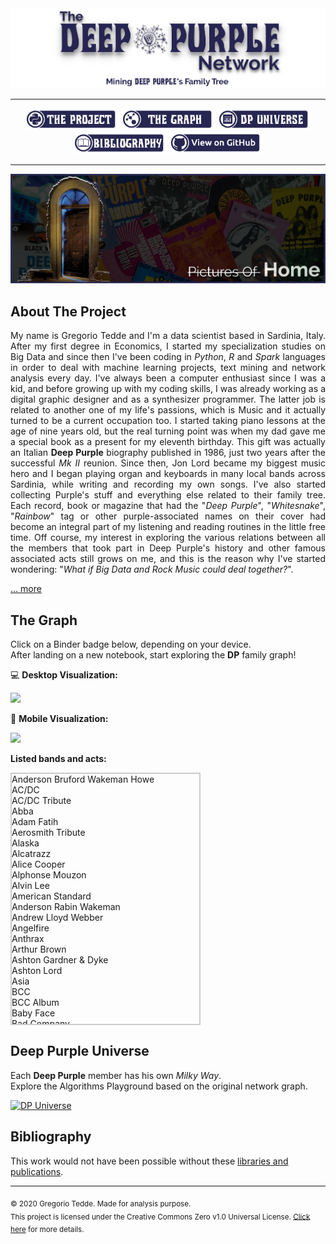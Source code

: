 <div align="center"><a href="https://greggtdd.github.io/DeepPurpleNetwork/"><img src="https://raw.githubusercontent.com/greggtdd/DeepPurpleNetwork/master/docs/site_images/dpnetwork_banner.png"></a></div>

___

<div align="center"><a href="https://greggtdd.github.io/DeepPurpleNetwork/pages/project"><img src="https://raw.githubusercontent.com/greggtdd/DeepPurpleNetwork/master/docs/site_images/button_proj.png"  width="150" height="35"></a> <a href="https://greggtdd.github.io/DeepPurpleNetwork/pages/graph"><img src="https://raw.githubusercontent.com/greggtdd/DeepPurpleNetwork/master/docs/site_images/button_graph.png"  width="150" height="35"></a> <a href="https://greggtdd.github.io/DeepPurpleNetwork/pages/dp_universe"><img src="https://raw.githubusercontent.com/greggtdd/DeepPurpleNetwork/master/docs/site_images/button_univ.png"  width="150" height="35"></a> <a href="https://greggtdd.github.io/DeepPurpleNetwork/pages/bibliography"><img src="https://raw.githubusercontent.com/greggtdd/DeepPurpleNetwork/master/docs/site_images/button_biblio.png"  width="150" height="35"></a> <a href="https://github.com/greggtdd/DeepPurpleNetwork" target="_blank"><img src="https://raw.githubusercontent.com/greggtdd/DeepPurpleNetwork/master/docs/site_images/button_git.png"  width="150" height="35"></a></div>

___

![The Deep Purple Network Project](https://github.com/greggtdd/DeepPurpleNetwork/blob/master/docs/site_images/dpnetwork_home.jpg?raw=true)

## About The Project

<div style="text-align: justify">My name is Gregorio Tedde and I'm a data scientist based in Sardinia, Italy. After my first degree in Economics, I started my specialization studies on Big Data and since then I've been coding in <em>Python</em>, <em>R</em> and <em>Spark</em> languages in order to deal with machine learning projects, text mining and network analysis every day. I've always been a computer enthusiast since I was a kid, and before growing up with my coding skills, I was already working as a digital graphic designer and as a synthesizer programmer. The latter job is related to another one of my life's passions, which is Music and it actually turned to be a current occupation too. I started taking piano lessons at the age of nine years old, but the real turning point was when my dad gave me a special book as a present for my eleventh birthday. This gift was actually an Italian <b>Deep Purple</b> biography published in 1986, just two years after the successful <em>Mk II</em> reunion. Since then, Jon Lord became my biggest music hero and I began playing organ and keyboards in many local bands across Sardinia, while writing and recording my own songs. I've also started collecting Purple's stuff and everything else related to their family tree. Each record, book or magazine that had the "<em>Deep Purple</em>", "<em>Whitesnake</em>", "<em>Rainbow</em>" tag or other purple-associated names on their cover had become an integral part of my listening and reading routines in the little free time. Off course, my interest in exploring the various relations between all the members that took part in Deep Purple's history and other famous associated acts still grows on me, and this is the reason why I've started wondering: "<em>What if Big Data and Rock Music could deal together?</em>".</div>


[... more](https://greggtdd.github.io/DeepPurpleNetwork/pages/project)


## The Graph
Click on a Binder badge below, depending on your device.<br>
After landing on a new notebook, start exploring the **DP** family graph!

💻 **Desktop Visualization:**

<a href="https://mybinder.org/v2/gh/greggtdd/DeepPurpleNetwork/master?urlpath=%2Fapps%2FDPNetworkDesktopApp.ipynb%3Fappmode_scroll%3D0" target="_blank"><img src="https://mybinder.org/badge_logo.svg"></a>


📱 **Mobile Visualization:**

<a href="https://mybinder.org/v2/gh/greggtdd/DeepPurpleNetwork/master?urlpath=%2Fapps%2FDPNetworkMobileApp.ipynb%3Fappmode_scroll%3D0" target="_blank"><img src="https://mybinder.org/badge_logo.svg"></a>

**Listed bands and acts:**
<div align="left">
<head>
<style>
 .container { border:2px solid #ccc; width:300px; height: 400px; overflow-y: scroll; }
</style>
</head>
<div class="container">
<div id="bands_list">
    Anderson Bruford Wakeman Howe<br>
    AC/DC<br>
    AC/DC Tribute<br>
    Abba<br>
    Adam Fatih<br>
    Aerosmith Tribute<br>
    Alaska<br>
    Alcatrazz<br>
    Alice Cooper<br>
    Alphonse Mouzon<br>
    Alvin Lee<br>
    American Standard<br>
    Anderson Rabin Wakeman<br>
    Andrew Lloyd Webber<br>
    Angelfire<br>
    Anthrax<br>
    Arthur Brown<br>
    Ashton Gardner & Dyke<br>
    Ashton Lord<br>
    Asia<br>
    BCC<br>
    BCC Album<br>
    Baby Face<br>
    Bad Company<br>
    Bad Company Album<br>
    Bedlam<br>
    Bernhard Welz<br>
    Bernie Marsden<br>
    Big Bertha<br>
    Billie Davis<br>
    Billy Cobham<br>
    Billy Joel<br>
    Black Label Society<br>
    Black Oak Arkansas<br>
    Black Sabbath<br>
    Black Sabbath Album<br>
    Blackmore's Night<br>
    Blessings<br>
    Blood Sweat & Tears<br>
    Blues Incorporated<br>
    Bob Dylan<br>
    Bogus Deep Purple<br>
    Bon Jovi<br>
    Boys Club<br>
    Boz Burrell<br>
    Brazen Abbot<br>
    Brian May<br>
    Bruce Dickinson<br>
    Buddy Britten & The Regents<br>
    California Breed<br>
    Captain Beyond<br>
    Chicago<br>
    Chickenfoot<br>
    Cinderella<br>
    Cofee Bar<br>
    Colusseum<br>
    Coverdale Page<br>
    Cozy Powell<br>
    Cream<br>
    Curtiss Maldoon<br>
    Cyrano And The Bergeracs<br>
    DVC<br>
    Damn Yankees<br>
    David Gilmour<br>
    David Lee Roth<br>
    Deep Purple<br>
    Def Leppard<br>
    Delta Five<br>
    Denny And The Triumphs<br>
    Denver Mule<br>
    Desperado<br>
    Device<br>
    Die Geyers<br>
    Dire Straits<br>
    Dixie Dregs<br>
    Dokken<br>
    Don Airey<br>
    Dr. John<br>
    Dream Theater<br>
    Dream Theater Album<br>
    E-Think<br>
    ELO<br>
    ELP<br>
    ELP Album<br>
    Earth Wind & Fire<br>
    Eddie Hardin<br>
    Eddie Harris<br>
    Ekseption<br>
    Electric Elves<br>
    Elf<br>
    Empire<br>
    Energy<br>
    Episode Six<br>
    Eric Clapton<br>
    Espen Lid<br>
    Europe<br>
    Fandango<br>
    Finders Keepers<br>
    Fleetwood Mac<br>
    Flying Colors<br>
    Flying Fox<br>
    Foreigner<br>
    Foreigner Album<br>
    Free<br>
    G3<br>
    GMT<br>
    Garth Rockett<br>
    Gary Moore<br>
    Genesis<br>
    George Harrison<br>
    Gillan<br>
    Gillan Glover<br>
    Giuffria<br>
    Glenn Hughes<br>
    Glenn Tipton<br>
    Gotthard<br>
    Gov't Mule<br>
    Graham Bonnet<br>
    Green Bullfrog<br>
    Greg Lake<br>
    Guns N' Roses<br>
    Hardin York<br>
    Harlot<br>
    Harvest<br>
    Heinz Burt<br>
    Hollywood Monsters<br>
    Hughes Downes<br>
    Hughes Iommi<br>
    Hughes Thrall<br>
    Hughes Turner Project<br>
    Ian Gillan<br>
    Ian Gillan Band<br>
    Iron Maiden<br>
    Jack Bruce<br>
    Jack Green<br>
    James Gang<br>
    Jan Holdeborg<br>
    Jeff Beck<br>
    Jeff Scott Soto<br>
    Jethro Tull<br>
    Jethro Tull Album<br>
    Jim Capaldi<br>
    Joe Bonamassa<br>
    Joe Lynn Turner<br>
    Joe Meek<br>
    Joe Satriani<br>
    Joe Walsh<br>
    John Mayall<br>
    Johnny Kidd And The Pirates<br>
    Jon Lord<br>
    Jon Lord Blues Project<br>
    Jordan Rudess<br>
    Journey<br>
    Judas Priest<br>
    Kansas<br>
    Keith Emerson<br>
    King Crimsom<br>
    Kings Of Chaos<br>
    Kiss<br>
    LA Guns<br>
    LMR<br>
    Led Zeppelin<br>
    Legend Voices Of Rock<br>
    Liquid Tension Experiment<br>
    Living Colour<br>
    Living Loud<br>
    Lynch Mob<br>
    Lynyrd Skynyrd<br>
    M3<br>
    MGM<br>
    Maggie Bell<br>
    Mahavishnu Orchestra<br>
    Mandrake Root<br>
    Mandred Mann<br>
    Manfred Mann<br>
    Marco Minnemann<br>
    Marsha Hunt<br>
    Masterplan<br>
    Meat Loaf<br>
    Megadeth<br>
    Metallica<br>
    Michael Bolton<br>
    Michael Jackson<br>
    Michael Men<br>
    Michael Schenker Group<br>
    Mick Jagger<br>
    Moody Blues<br>
    Moody Marsden<br>
    Moonstone Project<br>
    Mother's Army<br>
    Motörhead<br>
    Moxy<br>
    Mr. Big<br>
    Mötley Crüe<br>
    Nazareth<br>
    Nick Simper<br>
    Night Ranger<br>
    Olympic Rock & Blues Circus<br>
    Opeth<br>
    Over The Rainbow<br>
    Ozzy Osbourne<br>
    Ozzy Osbourne Tribute<br>
    PSMS<br>
    Page Plant<br>
    Paice Ashton Lord<br>
    Pat Boone<br>
    Pat Travers<br>
    Patch Of Blue<br>
    Paul Gilbert<br>
    Paul McCartney<br>
    Pete York<br>
    Peter Green<br>
    Phenomena<br>
    Phil Collins<br>
    Pink Floyd<br>
    Planet X<br>
    Poison<br>
    Popzarocca<br>
    Pretty Maids<br>
    Pride & Glory<br>
    Procol Harum<br>
    Quatermass<br>
    Queen<br>
    Quiet Riot<br>
    Quite Melon<br>
    RHCP<br>
    Rage Against The Machine<br>
    Rainbow<br>
    Randy Pie<br>
    Ratt<br>
    Repo Depo<br>
    Richie Kotzen<br>
    Rick Wakeman<br>
    Ringo Starr<br>
    Riot<br>
    River's Invitation<br>
    Robert Plant<br>
    Rock Aid Armenia<br>
    Rock Ensemble II<br>
    Rod Stewart<br>
    Roger Glover<br>
    Ronnie James Dio<br>
    Ronnie Jones<br>
    Rory Gallagher<br>
    Rosco Gordon<br>
    Roundabout<br>
    Roxy Music<br>
    Rudess Morgenstein<br>
    Rupert Hine<br>
    Rush<br>
    Rush Album<br>
    Saint Valentine's Day Massacre<br>
    Samson<br>
    Santa Barbara Machine Head<br>
    Santana<br>
    Saxon<br>
    Schon Hammer<br>
    Scorpions<br>
    Screaming Lord Sutch<br>
    Sebastian Bach<br>
    Sharon Isbin<br>
    Simon Raven Cult<br>
    Skid Row<br>
    Skid Row (Irish Band)<br>
    Slash's Snakepit<br>
    Slayer<br>
    Slipknot<br>
    Snafu<br>
    Snakecharmer<br>
    Some Other Guys<br>
    Sons Of Apollo<br>
    Soul SirKUS<br>
    Spike Edney<br>
    Spirit<br>
    Spock's Beard<br>
    Steamroller<br>
    Steve Morse Band<br>
    Stevie Nicks<br>
    Strange Brew<br>
    Strife<br>
    Sunflower Jam<br>
    Sunstorm<br>
    Supertramp<br>
    Sweetshop<br>
    Symphonyc Slam<br>
    System Of A Down<br>
    Tipton Entwistle & Powell<br>
    Talking Heads<br>
    Tempest<br>
    Ten Years After<br>
    The Allmann Brothers Band<br>
    The Aristocrats<br>
    The Artwoods<br>
    The Beatles<br>
    The Best<br>
    The Buggles<br>
    The Chateaux<br>
    The Condors<br>
    The Crusaders<br>
    The Cult<br>
    The Dead Daisies<br>
    The Dominators<br>
    The Fabulosa Brothers<br>
    The Faces<br>
    The Flowerpot Men<br>
    The Good Rats<br>
    The Government<br>
    The Hoochie Coochie Men<br>
    The Horizons<br>
    The Javelins<br>
    The Jaywalkers<br>
    The Jeff Beck Group<br>
    The Jimi Hendrix Experience<br>
    The Jumping Jimmy Band<br>
    The Kinks<br>
    The Lightnings<br>
    The MI5<br>
    The Madisons<br>
    The Marbles<br>
    The Maze<br>
    The McKinleys<br>
    The Nasty Habits<br>
    The Outlaws<br>
    The Pirates<br>
    The Police<br>
    The Police Tribute<br>
    The Renegades<br>
    The Rockers<br>
    The Rolling Stones<br>
    The Satellites<br>
    The Searchers<br>
    The Shadows Tribute<br>
    The Shindings<br>
    The Skyliners<br>
    The Spencer Davis Group<br>
    The Sweet<br>
    The Temperane Movement<br>
    The Three Musketeers<br>
    The Trip<br>
    The Vegas Kings<br>
    The Who<br>
    The Yardbirds<br>
    Thin Lizzy<br>
    Tigertailz<br>
    Tommy Bolin<br>
    Tony Ashton<br>
    Tony Iommi<br>
    Tony Martin<br>
    Toto<br>
    Traffic<br>
    Trapeze<br>
    Trevor Rabin<br>
    Twisted Sister<br>
    UFO<br>
    UK<br>
    Uli Jon Roth<br>
    Uriah Heep<br>
    Uriah Heep Live<br>
    Van Halen<br>
    Van Halen Tribute<br>
    Vanilla Fudge<br>
    Velvet Underground<br>
    Vintage 67<br>
    Wainwright's Gentlemen<br>
    Warhorse<br>
    Water (Film)<br>
    We Willie Harris<br>
    Whishbone Ash<br>
    White Lion<br>
    White Plains<br>
    Whitesnake<br>
    Widowmaker<br>
    Wild Horses<br>
    William Shatner<br>
    Winery Dogs<br>
    Winger<br>
    Y&T<br>
    Yes<br>
    Yngwie Malmsteen<br>
    Young Moody<br>
    ZZ Top<br>
    Zephyr
</div>
</div>
</div>

## Deep Purple Universe
Each **Deep Purple** member has his own <em>Milky Way</em>.<br>
Explore the Algorithms Playground based on the original network graph.

[![DP Universe](https://img.shields.io/website?color=purple&up_message=Let%27s%20go%20Space%20Truckin%27%21&url=https%3A%2F%2Fgreggtdd.github.io%2FDeepPurpleNetwork%2Fpages%2Fdp_universe)](https://greggtdd.github.io/DeepPurpleNetwork/pages/dp_universe)

## Bibliography
This work would not have been possible without these [libraries and publications](https://greggtdd.github.io/DeepPurpleNetwork/pages/bibliography).

___
<sub>© 2020 Gregorio Tedde. Made for analysis purpose.</sub><br>
<sub>This project is licensed under the Creative Commons Zero v1.0 Universal License. <a href="https://github.com/greggtdd/DeepPurpleNetwork/blob/master/LICENSE" target="_blank">Click here</a> for more details.</sub>
